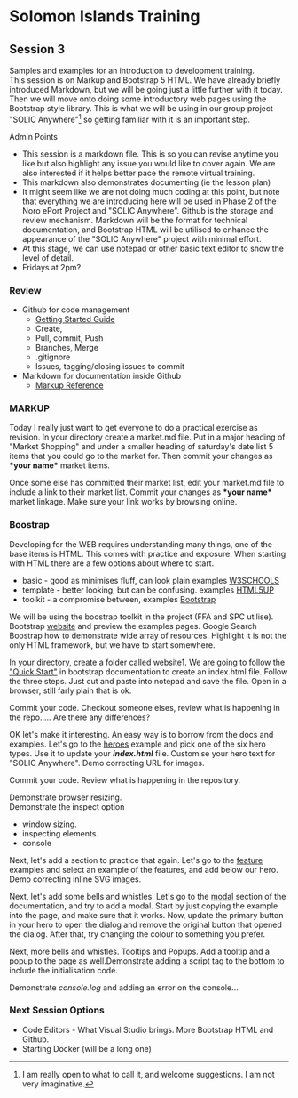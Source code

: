 # Solomon Islands Training

## Session 3
Samples and examples for an introduction to development training.  
This session is on Markup and Bootstrap 5 HTML.  We have already briefly introduced Markdown, but we will be going just a little further with it today.  Then we will move onto doing some introductory web pages using the Bootstrap style library. This is what we will be using in our group project "SOLIC Anywhere"[^1] so getting familiar with it is an important step.  

Admin Points
- This session is a markdown file.   This is so you can revise anytime you like but also highlight any issue you would like to cover again. We are also interested if it helps better pace the remote virtual training.
- This markdown also demonstrates documenting (ie the lesson plan)
- It might seem like we are not doing much coding at this point, but note that everything we are introducing here will be used in Phase 2 of the Noro ePort Project and "SOLIC Anywhere". Github is the storage and review mechanism. Markdown will be the format for technical documentation, and Bootstrap HTML will be utilised to enhance the appearance of the "SOLIC Anywhere" project with minimal effort. 
- At this stage, we can use notepad or other basic text editor to show the level of detail. 
- Fridays at 2pm?


### Review
- Github for code management
  - [Getting Started Guide](https://docs.github.com/en/get-started) 
  - Create, 
  - Pull, commit, Push
  - Branches, Merge
  - .gitignore
  - Issues, tagging/closing issues to commit
- Markdown for documentation inside Github 
  - [Markup Reference](https://docs.github.com/en/get-started/writing-on-github/getting-started-with-writing-and-formatting-on-github/basic-writing-and-formatting-syntax)


### MARKUP

Today I really just want to get everyone to do a practical exercise as revision.   In your directory create a market.md file.  Put in a major heading of "Market Shopping" and under a smaller heading of saturday's date list 5 items that you could go to the market for. Then commit your changes as <strong>\*your name\*</strong> market items.  

Once some else has committed their market list, edit your market.md file to include a link to their market list.  Commit your changes as <strong>\*your name\*</strong> market linkage.   Make sure your link works by browsing online.

### Boostrap

Developing for the WEB requires understanding many things, one of the base items is HTML. This comes with practice and exposure. When starting with HTML there are a few options about where to start.

* basic - good as minimises fluff, can look plain examples [W3SCHOOLS](https://www.w3schools.com/tags/tag_li.asp)
* template - better looking, but can be confusing. examples [HTML5UP](https://html5up.net/)
* toolkit - a compromise between, examples [Bootstrap](https://getbootstrap.com/)

We will be using the boostrap toolkit in the project (FFA and SPC utilise).  Bootstrap [website](https://getbootstrap.com/) and preview the examples pages.  Google Search  Boostrap how to demonstrate wide array of resources.   Highlight it is not the only HTML framework, but we have to start somewhere. 

In your directory, create a folder called website1. 
We are going to follow the ["Quick Start"](https://getbootstrap.com/docs/5.2/getting-started/introduction/#quick-start) in bootstrap documentation to create an index.html file.  Follow the three steps.  Just cut and paste into notepad and save the file.  Open in a browser, still farly plain that is ok.

Commit your code.  Checkout someone elses, review what is happening in the repo.....   Are there any differences?

OK let's make it interesting. An easy way is to borrow from the docs and examples. Let's go to the [heroes](https://getbootstrap.com/docs/5.2/examples/heroes/) example and pick one of the six hero types. Use it to update your <strong><em>index.html</em></strong> file. Customise your hero text for "SOLIC Anywhere". Demo correcting URL for images.

Commit your code. Review what is happening in the repository.

Demonstrate browser resizing.  
Demonstrate the inspect option 
- window sizing.
- inspecting elements.
- console


Next, let's add a section to practice that again. Let's go to the [feature](https://getbootstrap.com/docs/5.2/examples/features/) examples and select an example of the features, and add below our hero. Demo correcting inline SVG images.

Next, let's add some bells and whistles. Let's go to the [modal](https://getbootstrap.com/docs/5.2/components/modal/) section of the documentation, and try to add a modal. Start by just copying the example into the page, and make sure that it works. Now, update the primary button in your hero to open the dialog and remove the original button that opened the dialog. After that, try changing the colour to something you prefer.

Next, more bells and whistles. Tooltips and Popups. Add a tooltip and a popup to the page as well.Demonstrate adding a script tag to the bottom to include the initialisation code.

Demonstrate <em>console.log</em> and adding an error on the console...   

### Next Session Options
- Code Editors - What Visual Studio brings.   More Bootstrap HTML and Github.
- Starting Docker (will be a long one)

[^1]: I am really open to what to call it, and welcome suggestions. I am not very imaginative.
